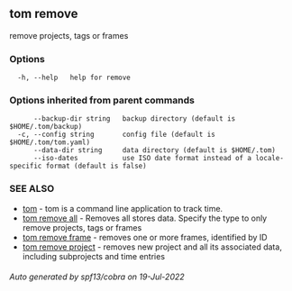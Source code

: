 ## tom remove

remove projects, tags or frames

### Options

```
  -h, --help   help for remove
```

### Options inherited from parent commands

```
      --backup-dir string   backup directory (default is $HOME/.tom/backup)
  -c, --config string       config file (default is $HOME/.tom/tom.yaml)
      --data-dir string     data directory (default is $HOME/.tom)
      --iso-dates           use ISO date format instead of a locale-specific format (default is false)
```

### SEE ALSO

* [tom](tom.md)	 - tom is a command line application to track time.
* [tom remove all](tom_remove_all.md)	 - Removes all stores data. Specify the type to only remove projects, tags or frames
* [tom remove frame](tom_remove_frame.md)	 - removes one or more frames, identified by ID
* [tom remove project](tom_remove_project.md)	 - removes new project and all its associated data, including subprojects and time entries

###### Auto generated by spf13/cobra on 19-Jul-2022
